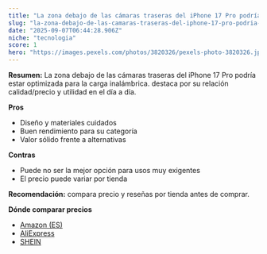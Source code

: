 ```yaml
---
title: "La zona debajo de las cámaras traseras del iPhone 17 Pro podría estar optimizada para la carga inalámbrica."
slug: "la-zona-debajo-de-las-camaras-traseras-del-iphone-17-pro-podria-estar-optimizada"
date: "2025-09-07T06:44:28.906Z"
niche: "tecnologia"
score: 1
hero: "https://images.pexels.com/photos/3820326/pexels-photo-3820326.jpeg?auto=compress&cs=tinysrgb&fit=crop&h=627&w=1200&auto=compress&cs=tinysrgb&w=1200&h=675&fit=crop"
---
```


**Resumen:** La zona debajo de las cámaras traseras del iPhone 17 Pro podría estar optimizada para la carga inalámbrica. destaca por su relación calidad/precio y utilidad en el día a día.

**Pros**
- Diseño y materiales cuidados
- Buen rendimiento para su categoría
- Valor sólido frente a alternativas

**Contras**
- Puede no ser la mejor opción para usos muy exigentes
- El precio puede variar por tienda

**Recomendación:** compara precio y reseñas por tienda antes de comprar.

**Dónde comparar precios**
- [Amazon (ES)](https://www.amazon.es/s?k=La%20zona%20debajo%20de%20las%20c%C3%A1maras%20traseras%20del%20iPhone%2017%20Pro%20podr%C3%ADa%20estar%20optimizada%20para%20la%20carga%20inal%C3%A1mbrica.&tag=teknovashop25-21)
- [AliExpress](https://www.aliexpress.com/wholesale?SearchText=La%20zona%20debajo%20de%20las%20c%C3%A1maras%20traseras%20del%20iPhone%2017%20Pro%20podr%C3%ADa%20estar%20optimizada%20para%20la%20carga%20inal%C3%A1mbrica.)
- [SHEIN](https://www.shein.com/pdsearch/La%20zona%20debajo%20de%20las%20c%C3%A1maras%20traseras%20del%20iPhone%2017%20Pro%20podr%C3%ADa%20estar%20optimizada%20para%20la%20carga%20inal%C3%A1mbrica.)